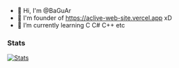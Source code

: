 - 👋 Hi, I'm @BaGuAr
- 👀 I'm founder of https://aclive-web-site.vercel.app xD
- 🌱 I’m currently learning C C# C++ etc
### Stats
[![Stats](https://github-readme-stats.vercel.app/api?username=BaGuAr)](https://github.com/BaGuAr)
